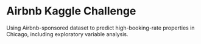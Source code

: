 # Airbnb Kaggle Challenge
 Using Airbnb-sponsored dataset to predict high-booking-rate properties in Chicago, including exploratory variable analysis.
